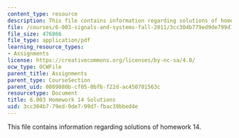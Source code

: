 ```yaml
---
content_type: resource
description: This file contains information regarding solutions of homework 14.
file: /courses/6-003-signals-and-systems-fall-2011/3cc304b779ed9de799d7fbac39bbed4e_MIT6_003F11_sol14.pdf
file_size: 476866
file_type: application/pdf
learning_resource_types:
- Assignments
license: https://creativecommons.org/licenses/by-nc-sa/4.0/
ocw_type: OCWFile
parent_title: Assignments
parent_type: CourseSection
parent_uid: 0809880b-cf05-0bfb-f22d-ac450701563c
resourcetype: Document
title: 6.003 Homework 14 Solutions
uid: 3cc304b7-79ed-9de7-99d7-fbac39bbed4e
---
```

This file contains information regarding solutions of homework 14.